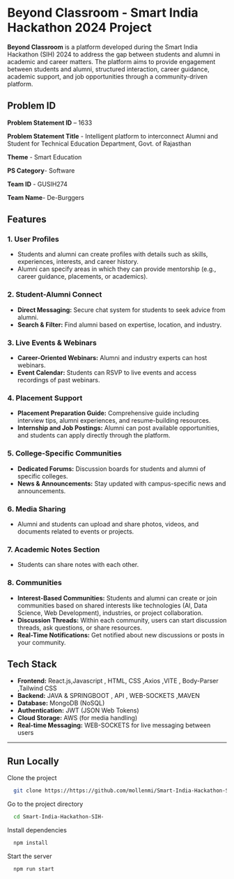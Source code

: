 
# Beyond Classroom - Smart India Hackathon 2024 Project

**Beyond Classroom** is a platform developed during the Smart India Hackathon (SIH) 2024 to address the gap between students and alumni in academic and career matters. The platform aims to provide engagement between students and alumni, structured interaction, career guidance, academic support, and job opportunities through a community-driven platform.
 


## Problem ID

**Problem Statement ID** – 1633

**Problem Statement Title** -
Intelligent platform to
interconnect Alumni and
Student for Technical
Education Department,
Govt. of Rajasthan

**Theme** - Smart Education 

**PS Category**- Software

**Team ID** - GUSIH274

**Team Name**- De-Burggers


## Features

### 1. **User Profiles**
   - Students and alumni can create profiles with details such as skills, experiences, interests, and career history.
   - Alumni can specify areas in which they can provide mentorship (e.g., career guidance, placements, or academics).

### 2. **Student-Alumni Connect**
   - **Direct Messaging:** Secure chat system for students to seek advice from alumni.
   - **Search & Filter:** Find alumni based on expertise, location, and industry.

### 3. **Live Events & Webinars**
   - **Career-Oriented Webinars:** Alumni and industry experts can host webinars.
   - **Event Calendar:** Students can RSVP to live events and access recordings of past webinars.

### 4. **Placement Support**
   - **Placement Preparation Guide:** Comprehensive guide including interview tips, alumni experiences, and resume-building resources.
   - **Internship and Job Postings:** Alumni can post available opportunities, and students can apply directly through the platform.

### 5. **College-Specific Communities**
   - **Dedicated Forums:** Discussion boards for students and alumni of specific colleges.
   - **News & Announcements:** Stay updated with campus-specific news and announcements.

### 6. **Media Sharing**
   - Alumni and students can upload and share photos, videos, and documents related to events or projects.

### 7. **Academic Notes Section** 
   - Students can share notes with each other.

### 8. **Communities**
   - **Interest-Based Communities:** Students and alumni can create or join communities based on shared interests like technologies (AI, Data Science, Web Development), industries, or project collaboration.
   - **Discussion Threads:** Within each community, users can start discussion threads, ask questions, or share resources.
   - **Real-Time Notifications:** Get notified about new discussions or posts in your community.
## Tech Stack


- **Frontend:** React.js,Javascript , HTML, CSS ,Axios ,VITE , Body-Parser ,Tailwind CSS
- **Backend:** JAVA & SPRINGBOOT , API , WEB-SOCKETS ,MAVEN
- **Database:** MongoDB (NoSQL)
- **Authentication:** JWT (JSON Web Tokens)
- **Cloud Storage:** AWS (for media handling)
- **Real-time Messaging:** WEB-SOCKETS for live messaging between users

---
## Run Locally

Clone the project

```bash
  git clone https://https://github.com/mollenmi/Smart-India-Hackathon-SIH-.git
```

Go to the project directory

```bash
  cd Smart-India-Hackathon-SIH-
```

Install dependencies

```bash
  npm install
```

Start the server

```bash
  npm run start
```

